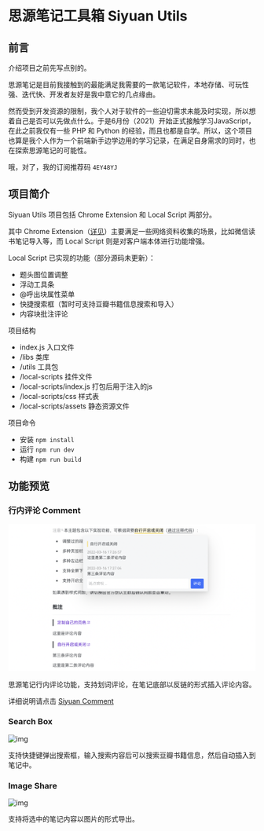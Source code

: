 # 思源笔记工具箱 Siyuan Utils 

## 前言
介绍项目之前先写点别的。

思源笔记是目前我接触到的最能满足我需要的一款笔记软件，本地存储、可玩性强、迭代快、开发者友好是我中意它的几点缘由。

然而受到开发资源的限制，我个人对于软件的一些迫切需求未能及时实现，所以想着自己是否可以先做点什么。于是6月份（2021）开始正式接触学习JavaScript，在此之前我仅有一些 PHP 和 Python 的经验，而且也都是自学。所以，这个项目也算是我个人作为一个前端新手边学边用的学习记录，在满足自身需求的同时，也在探索思源笔记的可能性。


哦，对了，我的订阅推荐码 `4EY48YJ`

## 项目简介

Siyuan Utils 项目包括 Chrome Extension 和 Local Script 两部分。

其中 Chrome Extension（[详见](https://github.com/langzhou/siyuan-note/tree/main/chrome-extension)）主要满足一些网络资料收集的场景，比如微信读书笔记导入等，而 Local Script 则是对客户端本体进行功能增强。

Local Script 已实现的功能（部分源码未更新）：
- 题头图位置调整
- 浮动工具条
- @呼出块属性菜单
- 快捷搜索框（暂时可支持豆瓣书籍信息搜索和导入）
- 内容块批注评论

项目结构
- index.js 入口文件
- /libs 类库
- /utils 工具包
- /local-scripts 挂件文件
- /local-scripts/index.js 打包后用于注入的js
- /local-scripts/css 样式表
- /local-scripts/assets 静态资源文件

项目命令
- 安装 `npm install`
- 运行 `npm run dev`
- 构建 `npm run build`
## 功能预览

### 行内评论 Comment

<!-- ![img](https://raw.githubusercontent.com/langzhou/siyuan-note/main/siyuan-utils/preview/comment-1.png) -->

![preview](https://raw.githubusercontent.com/langzhou/siyuan-note/main/siyuan-comment/preview.png)

思源笔记行内评论功能，支持划词评论，在笔记底部以反链的形式插入评论内容。

详细说明请点击 [Siyuan Comment](https://github.com/langzhou/siyuan-note/tree/main/siyuan-comment)

### Search Box

![img](https://raw.githubusercontent.com/langzhou/siyuan-note/main/siyuan-utils/preview/searchbox-1.png)

支持快捷键弹出搜索框，输入搜索内容后可以搜索豆瓣书籍信息，然后自动插入到笔记中。
### Image Share

![img](https://raw.githubusercontent.com/langzhou/siyuan-note/main/siyuan-utils/preview/image-share-1.png)

支持将选中的笔记内容以图片的形式导出。

